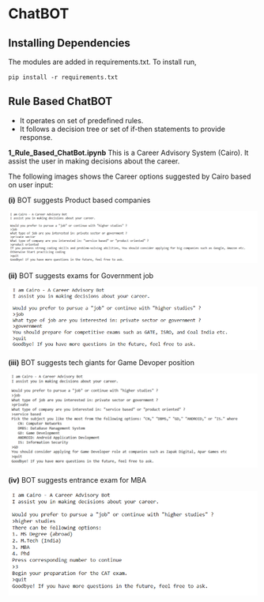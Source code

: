 # ChatBOT 

## **Installing Dependencies**

The modules are added in requirements.txt. To install run,

	pip install -r requirements.txt

## Rule Based ChatBOT 

- It operates on set of predefined rules.
- It follows a decision tree or set of if-then statements to provide response.

**1_Rule_Based_ChatBot.ipynb** 
This is a Career Advisory System (Cairo). It assist the user in making decisions about the career.

The following images shows the Career options suggested by Cairo based on user input:

**(i)** BOT suggests Product based companies

![](/README_images/1_image_job_p_p.PNG)

**(ii)** BOT suggests exams for Government job

![](/README_images/2_image_job_govt.PNG)

**(iii)** BOT suggests tech giants for Game Devoper position

![](/README_images/3_image_job_p_service.PNG)

**(iv)** BOT suggests entrance exam for MBA

![](/README_images/4_image_higher.PNG)


